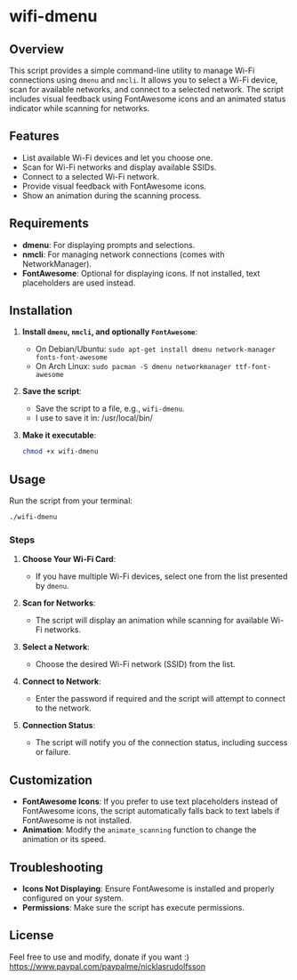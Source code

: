 # wifi-dmenu

## Overview

This script provides a simple command-line utility to manage Wi-Fi connections using `dmenu` and `nmcli`. It allows you to select a Wi-Fi device, scan for available networks, and connect to a selected network. The script includes visual feedback using FontAwesome icons and an animated status indicator while scanning for networks.

## Features

- List available Wi-Fi devices and let you choose one.
- Scan for Wi-Fi networks and display available SSIDs.
- Connect to a selected Wi-Fi network.
- Provide visual feedback with FontAwesome icons.
- Show an animation during the scanning process.

## Requirements

- **dmenu**: For displaying prompts and selections.
- **nmcli**: For managing network connections (comes with NetworkManager).
- **FontAwesome**: Optional for displaying icons. If not installed, text placeholders are used instead.

## Installation

1. **Install `dmenu`, `nmcli`, and optionally `FontAwesome`**:
   - On Debian/Ubuntu: `sudo apt-get install dmenu network-manager fonts-font-awesome`
   - On Arch Linux: `sudo pacman -S dmenu networkmanager ttf-font-awesome`

2. **Save the script**:
   - Save the script to a file, e.g., `wifi-dmenu`.
   - I use to save it in: /usr/local/bin/

3. **Make it executable**:
   ```sh
   chmod +x wifi-dmenu
   ```

## Usage

Run the script from your terminal:
```sh
./wifi-dmenu
```

### Steps

1. **Choose Your Wi-Fi Card**:
   - If you have multiple Wi-Fi devices, select one from the list presented by `dmenu`.

2. **Scan for Networks**:
   - The script will display an animation while scanning for available Wi-Fi networks.

3. **Select a Network**:
   - Choose the desired Wi-Fi network (SSID) from the list.

4. **Connect to Network**:
   - Enter the password if required and the script will attempt to connect to the network.

5. **Connection Status**:
   - The script will notify you of the connection status, including success or failure.

## Customization

- **FontAwesome Icons**: If you prefer to use text placeholders instead of FontAwesome icons, the script automatically falls back to text labels if FontAwesome is not installed.
- **Animation**: Modify the `animate_scanning` function to change the animation or its speed.

## Troubleshooting

- **Icons Not Displaying**: Ensure FontAwesome is installed and properly configured on your system.
- **Permissions**: Make sure the script has execute permissions.

## License

Feel free to use and modify, donate if you want :) https://www.paypal.com/paypalme/nicklasrudolfsson
